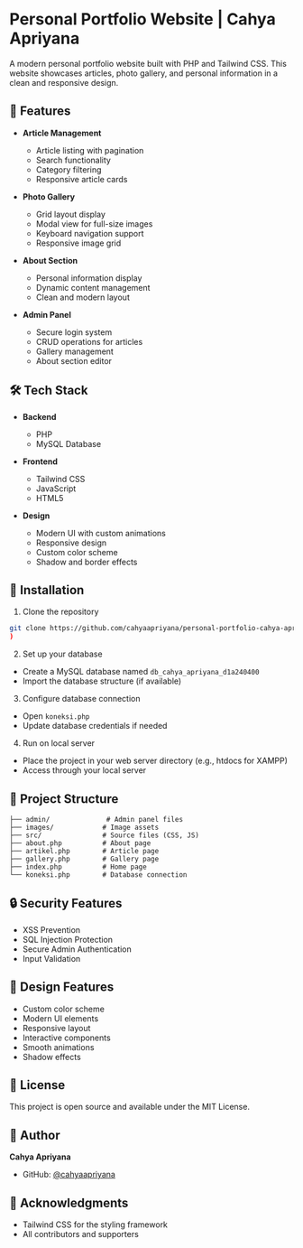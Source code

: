 # Personal Portfolio Website | Cahya Apriyana

A modern personal portfolio website built with PHP and Tailwind CSS. This website showcases articles, photo gallery, and personal information in a clean and responsive design.

## 🌟 Features

- **Article Management**

  - Article listing with pagination
  - Search functionality
  - Category filtering
  - Responsive article cards

- **Photo Gallery**

  - Grid layout display
  - Modal view for full-size images
  - Keyboard navigation support
  - Responsive image grid

- **About Section**

  - Personal information display
  - Dynamic content management
  - Clean and modern layout

- **Admin Panel**
  - Secure login system
  - CRUD operations for articles
  - Gallery management
  - About section editor

## 🛠️ Tech Stack

- **Backend**

  - PHP
  - MySQL Database

- **Frontend**

  - Tailwind CSS
  - JavaScript
  - HTML5

- **Design**
  - Modern UI with custom animations
  - Responsive design
  - Custom color scheme
  - Shadow and border effects

## 🚀 Installation

1. Clone the repository

```bash
git clone https://github.com/cahyaapriyana/personal-portfolio-cahya-apriyana.git
)
```

2. Set up your database

- Create a MySQL database named `db_cahya_apriyana_d1a240400`
- Import the database structure (if available)

3. Configure database connection

- Open `koneksi.php`
- Update database credentials if needed

4. Run on local server

- Place the project in your web server directory (e.g., htdocs for XAMPP)
- Access through your local server

## 📁 Project Structure

```
├── admin/              # Admin panel files
├── images/            # Image assets
├── src/               # Source files (CSS, JS)
├── about.php          # About page
├── artikel.php        # Article page
├── gallery.php        # Gallery page
├── index.php          # Home page
└── koneksi.php        # Database connection
```

## 🔒 Security Features

- XSS Prevention
- SQL Injection Protection
- Secure Admin Authentication
- Input Validation

## 🎨 Design Features

- Custom color scheme
- Modern UI elements
- Responsive layout
- Interactive components
- Smooth animations
- Shadow effects

## 📝 License

This project is open source and available under the MIT License.

## 👤 Author

**Cahya Apriyana**

- GitHub: [@cahyaapriyana](https://github.com/cahyaapriyana)

## 🙏 Acknowledgments

- Tailwind CSS for the styling framework
- All contributors and supporters
